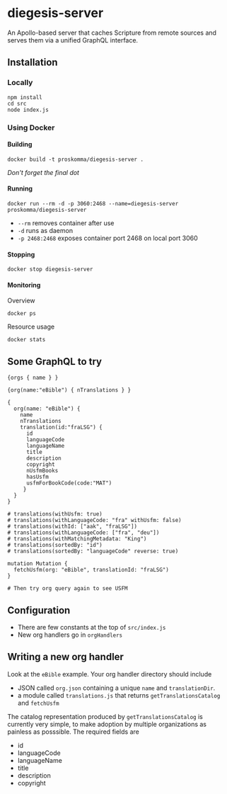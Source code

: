 # diegesis-server
An Apollo-based server that caches Scripture from remote sources and serves them via a unified GraphQL interface.

## Installation
### Locally
```
npm install
cd src
node index.js
```

### Using Docker
#### Building
```
docker build -t proskomma/diegesis-server .
```
*Don't forget the final dot*

#### Running
```
docker run --rm -d -p 3060:2468 --name=diegesis-server proskomma/diegesis-server
```

* `--rm` removes container after use
* `-d` runs as daemon
* `-p 2468:2468` exposes container port 2468 on local port 3060


#### Stopping
```
docker stop diegesis-server
```

#### Monitoring
Overview
```
docker ps
```

Resource usage
```
docker stats
```

## Some GraphQL to try
```
{orgs { name } }

{org(name:"eBible") { nTranslations } }

{
  org(name: "eBible") {
    name
    nTranslations
    translation(id:"fraLSG") {
      id
      languageCode
      languageName
      title
      description
      copyright
      nUsfmBooks
      hasUsfm
      usfmForBookCode(code:"MAT")
     }
  }
}

# translations(withUsfm: true)
# translations(withLanguageCode: "fra" withUsfm: false)
# translations(withId: ["aak", "fraLSG"])
# translations(withLanguageCode: ["fra", "deu"])
# translations(withMatchingMetadata: "King")
# translations(sortedBy: "id")
# translations(sortedBy: "languageCode" reverse: true)

mutation Mutation {
  fetchUsfm(org: "eBible", translationId: "fraLSG")
}

# Then try org query again to see USFM

```

## Configuration
- There are few constants at the top of `src/index.js`
- New org handlers go in `orgHandlers`

## Writing a new org handler
Look at the `eBible` example. Your org handler directory should include
- JSON called `org.json` containing a unique `name` and `translationDir`.
- a module called `translations.js` that returns `getTranslationsCatalog` and `fetchUsfm`

The catalog representation produced by `getTranslationsCatalog` is currently very simple, to make adoption by multiple organizations as painless as posssible. The required fields are
- id
- languageCode
- languageName
- title
- description
- copyright
